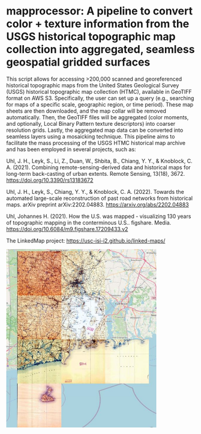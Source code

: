 # mapprocessor: A pipeline to convert color + texture information from the USGS historical topographic map collection into aggregated, seamless geospatial gridded surfaces

This script allows for accessing >200,000 scanned and georeferenced historical topographic maps from the United States Geological Survey (USGS) historical topographic map collection (HTMC), available in GeoTIFF format on AWS S3.
Specifically, the user can set up a query (e.g., searching for maps of a specific scale, geographic region, or time period). These map sheets are then downloaded, and the map collar will be removed automatically.
Then, the GeoTIFF files will be aggregated (color moments, and optionally, Local Binary Pattern texture descriptors) into coarser resolution grids.
Lastly, the aggregated map data can be converted into seamless layers using a mosaicking technique.
This pipeline aims to facilitate the mass processing of the USGS HTMC historical map archive and has been employed in several projects, such as:

Uhl, J. H., Leyk, S., Li, Z., Duan, W., Shbita, B., Chiang, Y. Y., & Knoblock, C. A. (2021). Combining remote-sensing-derived data and historical maps for long-term back-casting of urban extents. Remote Sensing, 13(18), 3672. https://doi.org/10.3390/rs13183672

Uhl, J. H., Leyk, S., Chiang, Y. Y., & Knoblock, C. A. (2022). Towards the automated large-scale reconstruction of past road networks from historical maps. arXiv preprint arXiv:2202.04883. https://arxiv.org/abs/2202.04883

Uhl, Johannes H. (2021). How the U.S. was mapped - visualizing 130 years of topographic mapping in the conterminous U.S.. figshare. Media. https://doi.org/10.6084/m9.figshare.17209433.v2 

The LinkedMap project: https://usc-isi-i2.github.io/linked-maps/

<img width="400" alt="Example: fully automatically generated seamless layer of 1:62,500 USGS topo maps in Rhode Island from around 1890. Data source: USGS HTMC. Basemap source: The OpenStreetMap Contributors." src="https://github.com/johannesuhl/mapprocessor/blob/master/ri.jpg">
